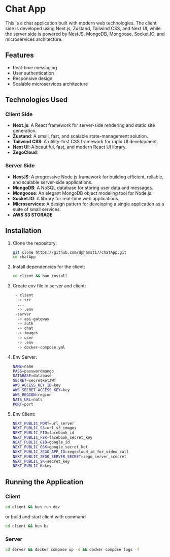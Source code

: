 # Chat App

This is a chat application built with modern web technologies. The client side is developed using Next.js, Zustand, Tailwind CSS, and Next UI, while the server side is powered by NestJS, MongoDB, Mongoose, Socket.IO, and microservices architecture.

## Features

- Real-time messaging
- User authentication
- Responsive design
- Scalable microservices architecture

## Technologies Used

### Client Side

- **Next.js**: A React framework for server-side rendering and static site generation.
- **Zustand**: A small, fast, and scalable state-management solution.
- **Tailwind CSS**: A utility-first CSS framework for rapid UI development.
- **Next UI**: A beautiful, fast, and modern React UI library.
- **ZegoCloud**:

### Server Side

- **NestJS**: A progressive Node.js framework for building efficient, reliable, and scalable server-side applications.
- **MongoDB**: A NoSQL database for storing user data and messages.
- **Mongoose**: An elegant MongoDB object modeling tool for Node.js.
- **Socket.IO**: A library for real-time web applications.
- **Microservices**: A design pattern for developing a single application as a suite of small services.
- **AWS S3 STORAGE**

## Installation

1. Clone the repository:
   ```bash
   git clone https://github.com/dphasst17/chatApp.git
   cd chatApp
   ```
2. Install dependencies for the client:
   ```bash
   cd client && bun install
   ```
3. Create env file in server and client:
   ```bash
    - client
     -> src
     ...
     -> .env
    -server
     -> api-gateway
     -> auth
     -> chat
     -> images
     -> user
     -> .env
     -> docker-compose.yml
   ```
4. Env Server:

   ```bash
   NAME=name
   PASS=passwordmongo
   DATABASE=database
   SECRET=secretketJWT
   AWS_ACCESS_KEY_ID=key
   AWS_SECRET_ACCESS_KEY=key
   AWS_REGION=region
   NATS_URL=nats
   PORT=port
   ```

5. Env Client:

   ```bash
   NEXT_PUBLIC_PORT=url_server
   NEXT_PUBLIC_S3=url_s3_images
   NEXT_PUBLIC_FID=facebook_id
   NEXT_PUBLIC_FSK=facebook_secret_key
   NEXT_PUBLIC_GID=google_id
   NEXT_PUBLIC_GSK=google_secret_ket
   NEXT_PUBLIC_ZEGO_APP_ID=zegocloud_id_for_video_call
   NEXT_PUBLIC_ZEGO_SERVER_SECRET=zego_server_scecret
   NEXT_PUBLIC_SK=secret_key
   NEXT_PUBLIC_K=key
   ```

## Running the Application

### Client

```bash
cd client && bun run dev
```

or build and start client with command

```bash
cd client && bun bs
```

### Server

```bash
cd server && docker compose up -d && docker compose logs -f
```
